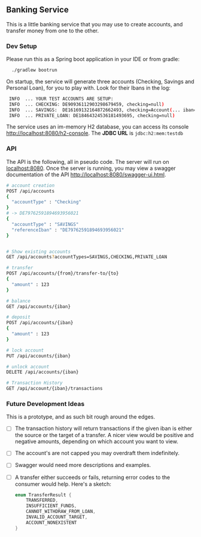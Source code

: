 ## Banking Service
This is a little banking service that you may use to create accounts,
and transfer money from one to the other.

### Dev Setup
Please run this as a Spring boot application in your IDE or from gradle:
```bash
  ./gradlew bootrun
```
On startup, the service will generate three accounts (Checking, Savings and Personal Loan),
for you to play with. Look for their Ibans in the log:
```bash
 INFO  ... YOUR TEST ACCOUNTS ARE SETUP:
 INFO  ... CHECKING: DE90936112903298679459, checking=null)
 INFO  ... SAVINGS:  DE16169132164872662493, checking=Account(... iban=DE90936112903298679459))
 INFO  ... PRIVATE_LOAN: DE18464324536181493695, checking=null)
```
The service uses an im-memory H2 database, you can access its console [http://localhost:8080/h2-console](http://localhost:8080/h2-console).
The **JDBC URL** is `jdbc:h2:mem:testdb`


### API
The API is the following, all in pseudo code.
The server will run on [localhost:8080](http://localhost:8080).
Once the server is running, you may view a swagger documentation of the API [http://localhost:8080/swagger-ui.html](http://localhost:8080/swagger-ui.html). 

```Bash
# account creation
POST /api/accounts
{
  "accountType" : "Checking"
}
# -> DE79762591894693956021
{
  "accountType" : "SAVINGS"
  "referenceIban" : "DE79762591894693956021"
}


# Show existing accounts
GET /api/accounts?accountTypes=SAVINGS,CHECKING,PRIVATE_LOAN

# transfer
POST /api/accounts/{from}/transfer-to/{to}
{
  "amount" : 123
}

# balance
GET /api/accounts/{iban}

# deposit
POST /api/accounts/{iban} 
{
  "amount" : 123
}

# lock account
PUT /api/accounts/{iban}

# unlock account
DELETE /api/accounts/{iban}

# Transaction History
GET /api/account/{iban}/transactions
```

### Future Development Ideas
This is a prototype, and as such bit rough around the edges. 
* [ ] The transaction history will return transactions if the given iban is either the source or the target of a transfer. 
      A nicer view would be positive and negative amounts, depending on which account you want to view.
* [ ] The account's are not capped you may overdraft them indefinitely.
* [ ] Swagger would need more descriptions and examples.
* [ ] A transfer either succeeds or fails, returning error codes to the consumer would help. Here's a sketch:
  ```java
  enum TransferResult {
      TRANSFERRED,
      INSUFFICIENT_FUNDS,
      CANNOT_WITHDRAW_FROM_LOAN,
      INVALID_ACCOUNT_TARGET,
      ACCOUNT_NONEXISTENT
  }
  ```

 
